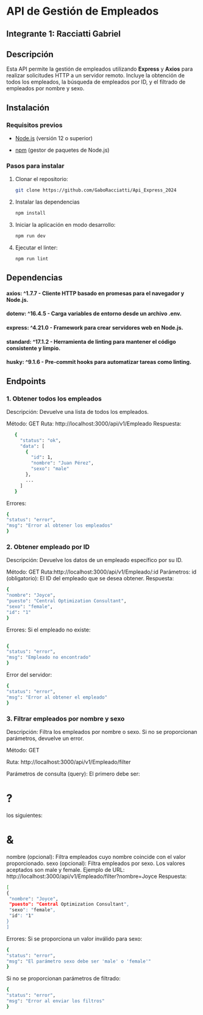 # API de Gestión de Empleados

## Integrante 1: Racciatti Gabriel

## Descripción
Esta API permite la gestión de empleados utilizando **Express** y **Axios** para realizar solicitudes HTTP a un servidor remoto. Incluye la obtención de todos los empleados, la búsqueda de empleados por ID, y el filtrado de empleados por nombre y sexo.

## Instalación

### Requisitos previos
- [Node.js](https://nodejs.org/) (versión 12 o superior)
  
- [npm](https://www.npmjs.com/) (gestor de paquetes de Node.js)

### Pasos para instalar
1. Clonar el repositorio:
   ```bash
   git clone https://github.com/GaboRacciatti/Api_Express_2024
2. Instalar las dependencias
    ```bash
    npm install
3. Iniciar la aplicación en modo desarrollo:
    ```bash
    npm run dev
4. Ejecutar el linter:
   ```bash
   npm run lint

## Dependencias
#### axios: ^1.7.7 - Cliente HTTP basado en promesas para el navegador y Node.js.

#### dotenv: ^16.4.5 - Carga variables de entorno desde un archivo .env.

#### express: ^4.21.0 - Framework para crear servidores web en Node.js.

#### standard: ^17.1.2 - Herramienta de linting para mantener el código consistente y limpio.

#### husky: ^9.1.6 - Pre-commit hooks para automatizar tareas como linting.

## Endpoints
### 1. Obtener todos los empleados
Descripción: Devuelve una lista de todos los empleados.

Método: GET
Ruta: http://localhost:3000/api/v1/Empleado
Respuesta:
   ```bash
      {
        "status": "ok",
        "data": [
          {
            "id": 1,
            "nombre": "Juan Pérez",
            "sexo": "male"
          },
          ...
        ]
      }
```
Errores:
   ```bash
{
  "status": "error",
  "msg": "Error al obtener los empleados"
}
```
### 2. Obtener empleado por ID
Descripción: Devuelve los datos de un empleado específico por su ID.

Método: GET
Ruta:http://localhost:3000/api/v1/Empleado/:id
Parámetros:
id (obligatorio): El ID del empleado que se desea obtener.
Respuesta:
   ```bash
   {
  "nombre": "Joyce",
  "puesto": "Central Optimization Consultant",
  "sexo": "female",
  "id": "1"
   }
```
Errores:
Si el empleado no existe:
   ```bash

{
  "status": "error",
  "msg": "Empleado no encontrado"
}
```
Error del servidor:
   ```bash
{
  "status": "error",
  "msg": "Error al obtener el empleado"
}
 ```
### 3. Filtrar empleados por nombre y sexo
Descripción: Filtra los empleados por nombre o sexo. Si no se proporcionan parámetros, devuelve un error.

Método: GET

Ruta: http://localhost:3000/api/v1/Empleado/filter

Parámetros de consulta (query):
El primero debe ser: 
# ?
los siguientes:
# &

nombre (opcional): Filtra empleados cuyo nombre coincide con el valor proporcionado.
sexo (opcional): Filtra empleados por sexo. Los valores aceptados son male y female.
Ejemplo de URL:
http://localhost:3000/api/v1/Empleado/filter?nombre=Joyce
Respuesta:
   ```bash
[
  {
    "nombre": "Joyce",
    "puesto": "Central Optimization Consultant",
    "sexo": "female",
    "id": "1"
  }
]
```
Errores:
Si se proporciona un valor inválido para sexo:
   ```bash
{
  "status": "error",
  "msg": "El parámetro sexo debe ser 'male' o 'female'"
}
```
Si no se proporcionan parámetros de filtrado:
   ```bash
{
  "status": "error",
  "msg": "Error al enviar los filtros"
}
```





 




      

